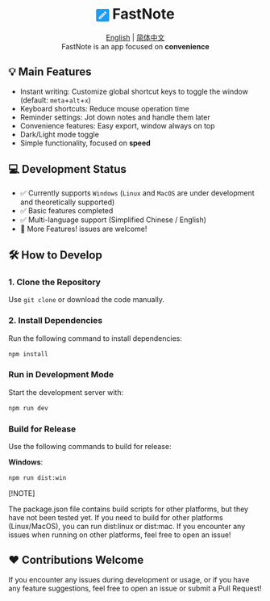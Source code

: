 # <div align="center"><img src="./favicon-512x512.png" alt="Fastnote logo" align="center" width="5%" height="5%" /> FastNote </div>

<div align="center">
    <a href="./README.md">English</a> | <a href="./README.zh-cn.md">简体中文</a>
</div>

<center>FastNote is an app focused on <b>convenience</b></center>

## 💡 Main Features

- Instant writing: Customize global shortcut keys to toggle the window (default: `meta`+`alt`+`x`)
- Keyboard shortcuts: Reduce mouse operation time
- Reminder settings: Jot down notes and handle them later
- Convenience features: Easy export, window always on top
- Dark/Light mode toggle
- Simple functionality, focused on <b>speed</b>

## 💻 Development Status

- ✅ Currently supports `Windows` (`Linux` and `MacOS` are under development and theoretically supported)
- ✅ Basic features completed
- ✅ Multi-language support (Simplified Chinese / English)
- 🤔 More Features! issues are welcome!

## 🛠️ How to Develop

### 1. Clone the Repository

Use `git clone` or download the code manually.

### 2. Install Dependencies

Run the following command to install dependencies:

```bash
npm install
```

### Run in Development Mode

Start the development server with:

```bash
npm run dev
```

### Build for Release

Use the following commands to build for release:

**Windows**:

```bash
npm run dist:win
```

[!NOTE]

The package.json file contains build scripts for other platforms, but they have not been tested yet. If you need to build for other platforms (Linux/MacOS), you can run dist:linux or dist:mac. If you encounter any issues when running on other platforms, feel free to open an issue!

## ❤️ Contributions Welcome

If you encounter any issues during development or usage, or if you have any feature suggestions, feel free to open an issue or submit a Pull Request!
